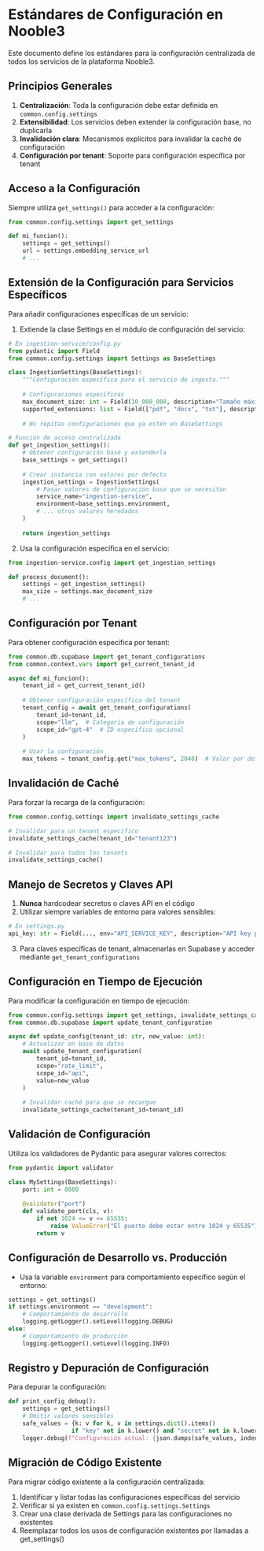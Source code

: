 # Estándares de Configuración en Nooble3

Este documento define los estándares para la configuración centralizada de todos los servicios de la plataforma Nooble3.

## Principios Generales

1. **Centralización**: Toda la configuración debe estar definida en `common.config.settings`
2. **Extensibilidad**: Los servicios deben extender la configuración base, no duplicarla
3. **Invalidación clara**: Mecanismos explícitos para invalidar la caché de configuración
4. **Configuración por tenant**: Soporte para configuración específica por tenant

## Acceso a la Configuración

Siempre utiliza `get_settings()` para acceder a la configuración:

```python
from common.config.settings import get_settings

def mi_funcion():
    settings = get_settings()
    url = settings.embedding_service_url
    # ...
```

## Extensión de la Configuración para Servicios Específicos

Para añadir configuraciones específicas de un servicio:

1. Extiende la clase Settings en el módulo de configuración del servicio:

```python
# En ingestion-service/config.py
from pydantic import Field
from common.config.settings import Settings as BaseSettings

class IngestionSettings(BaseSettings):
    """Configuración específica para el servicio de ingesta."""
    
    # Configuraciones específicas
    max_document_size: int = Field(10_000_000, description="Tamaño máximo de documento en bytes")
    supported_extensions: list = Field(["pdf", "docx", "txt"], description="Extensiones soportadas")
    
    # No repitas configuraciones que ya estén en BaseSettings

# Función de acceso centralizada
def get_ingestion_settings():
    # Obtener configuración base y extenderla
    base_settings = get_settings()
    
    # Crear instancia con valores por defecto
    ingestion_settings = IngestionSettings(
        # Pasar valores de configuración base que se necesitan
        service_name="ingestion-service",
        environment=base_settings.environment,
        # ... otros valores heredados
    )
    
    return ingestion_settings
```

2. Usa la configuración específica en el servicio:

```python
from ingestion-service.config import get_ingestion_settings

def process_document():
    settings = get_ingestion_settings()
    max_size = settings.max_document_size
    # ...
```

## Configuración por Tenant

Para obtener configuración específica por tenant:

```python
from common.db.supabase import get_tenant_configurations
from common.context.vars import get_current_tenant_id

async def mi_funcion():
    tenant_id = get_current_tenant_id()
    
    # Obtener configuración específica del tenant
    tenant_config = await get_tenant_configurations(
        tenant_id=tenant_id,
        scope="llm",  # Categoría de configuración
        scope_id="gpt-4"  # ID específico opcional
    )
    
    # Usar la configuración
    max_tokens = tenant_config.get("max_tokens", 2048)  # Valor por defecto como fallback
```

## Invalidación de Caché

Para forzar la recarga de la configuración:

```python
from common.config.settings import invalidate_settings_cache

# Invalidar para un tenant específico
invalidate_settings_cache(tenant_id="tenant123")

# Invalidar para todos los tenants
invalidate_settings_cache()
```

## Manejo de Secretos y Claves API

1. **Nunca** hardcodear secretos o claves API en el código
2. Utilizar siempre variables de entorno para valores sensibles:

```python
# En settings.py
api_key: str = Field(..., env="API_SERVICE_KEY", description="API key para servicio externo")
```

3. Para claves específicas de tenant, almacenarlas en Supabase y acceder mediante `get_tenant_configurations`

## Configuración en Tiempo de Ejecución

Para modificar la configuración en tiempo de ejecución:

```python
from common.config.settings import get_settings, invalidate_settings_cache
from common.db.supabase import update_tenant_configuration

async def update_config(tenant_id: str, new_value: int):
    # Actualizar en base de datos
    await update_tenant_configuration(
        tenant_id=tenant_id,
        scope="rate_limit",
        scope_id="api",
        value=new_value
    )
    
    # Invalidar caché para que se recargue
    invalidate_settings_cache(tenant_id=tenant_id)
```

## Validación de Configuración

Utiliza los validadores de Pydantic para asegurar valores correctos:

```python
from pydantic import validator

class MySettings(BaseSettings):
    port: int = 8080
    
    @validator("port")
    def validate_port(cls, v):
        if not 1024 <= v <= 65535:
            raise ValueError("El puerto debe estar entre 1024 y 65535")
        return v
```

## Configuración de Desarrollo vs. Producción

- Usa la variable `environment` para comportamiento específico según el entorno:

```python
settings = get_settings()
if settings.environment == "development":
    # Comportamiento de desarrollo
    logging.getLogger().setLevel(logging.DEBUG)
else:
    # Comportamiento de producción
    logging.getLogger().setLevel(logging.INFO)
```

## Registro y Depuración de Configuración

Para depurar la configuración:

```python
def print_config_debug():
    settings = get_settings()
    # Omitir valores sensibles
    safe_values = {k: v for k, v in settings.dict().items() 
                  if "key" not in k.lower() and "secret" not in k.lower()}
    logger.debug(f"Configuración actual: {json.dumps(safe_values, indent=2)}")
```

## Migración de Código Existente

Para migrar código existente a la configuración centralizada:

1. Identificar y listar todas las configuraciones específicas del servicio
2. Verificar si ya existen en `common.config.settings.Settings`
3. Crear una clase derivada de Settings para las configuraciones no existentes
4. Reemplazar todos los usos de configuración existentes por llamadas a get_settings()
